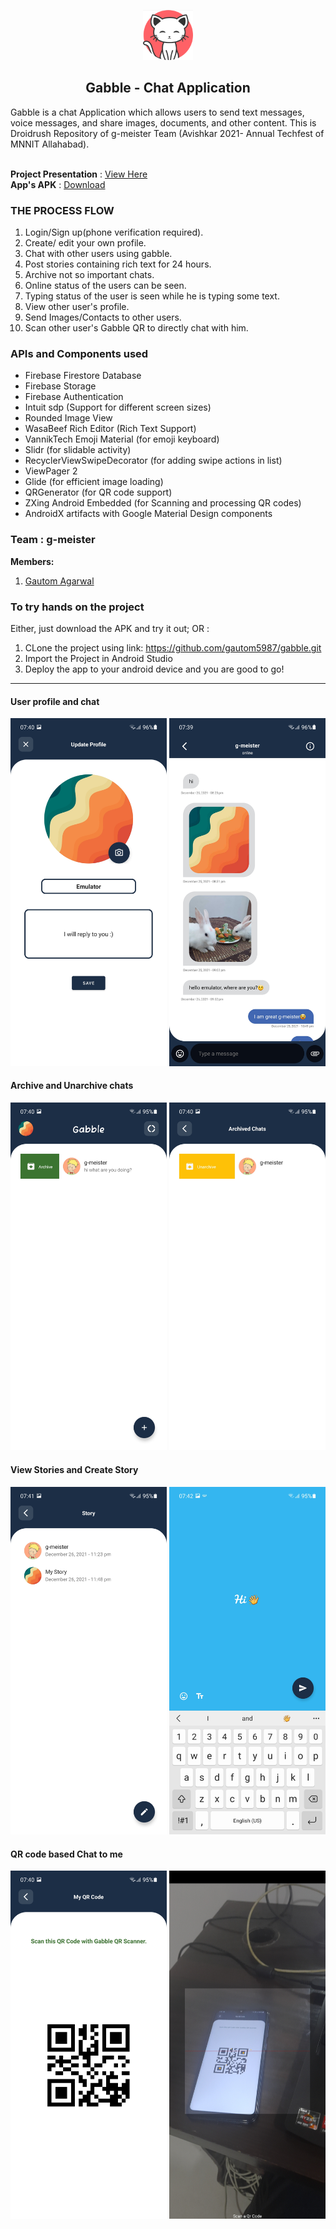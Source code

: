 <p align="center"> 
  <img src="Screenshots/ic_splash.png" alt="Pacman Logo" width="80px" height="80px">
</p>
<h2 align="center"> Gabble - Chat Application </h2>
Gabble is a chat Application which allows users to send text messages, voice messages, and share images, documents, and other content. This is Droidrush Repository of g-meister Team (Avishkar 2021- Annual Techfest of MNNIT Allahabad).
<br><br>

**Project Presentation** : [View Here]()<br />
**App's APK** : [Download](https://drive.google.com/file/d/13E8oy88eeIDSzDKju9UEpVDzVPm2Bh0S/view?usp=sharing)


### THE PROCESS FLOW

1. Login/Sign up(phone verification required).
2. Create/ edit your own profile.
3. Chat with other users using gabble.
4. Post stories containing rich text for 24 hours.
5. Archive not so important chats.
6. Online status of the users can be seen.
7. Typing status of the user is seen while he is typing some text.
8. View other user's profile.
9. Send Images/Contacts to other users.
10. Scan other user's Gabble QR to directly chat with him.


### APIs and Components used
- Firebase Firestore Database
- Firebase Storage
- Firebase Authentication
- Intuit sdp (Support for different screen sizes)
- Rounded Image View
- WasaBeef Rich Editor (Rich Text Support)
- VannikTech Emoji Material (for emoji keyboard)
- Slidr (for slidable activity)
- RecyclerViewSwipeDecorator (for adding swipe actions in list) 
- ViewPager 2
- Glide (for efficient image loading)
- QRGenerator (for QR code support)
- ZXing Android Embedded (for Scanning and processing QR codes)
- AndroidX artifacts with Google Material Design components

### Team : g-meister
**Members:**<br />
1. [Gautom Agarwal](https://github.com/gautom5987)

### To try hands on the project
Either, just download the APK  and try it out; OR : <br />
1. CLone the project using link: https://github.com/gautom5987/gabble.git
2. Import the Project in Android Studio
3. Deploy the app to your android device and you are good to go!<br />
<hr>

#### User profile and chat
<div>
<img src="Screenshots/profile.jpg" width=250>
<img src="Screenshots/chat.jpg" width=250> <br/>
</div>

#### Archive and Unarchive chats
<img src="Screenshots/archive.jpg" width=250>
<img src="Screenshots/unarchive.jpg" width=250><br />

#### View Stories and Create Story
<img src="Screenshots/Story.jpg" width=250>
<img src="Screenshots/createStory.jpg" width=250><br />

#### QR code based Chat to me
<img src="Screenshots/MyQr.jpg" width=250>
<img src="Screenshots/ScanQr.jpg" width=250><br />











 
